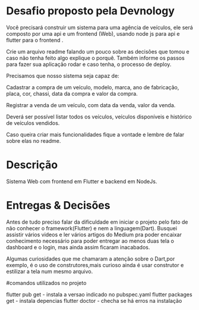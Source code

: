 # Desafio proposto pela Devnology
Você precisará construir um sistema para uma agência de veículos, ele será composto por uma api e um frontend (Web), usando node js para api e flutter para o frontend .

Crie um arquivo readme falando um pouco sobre as decisões que tomou e caso não tenha feito algo explique o porquê. Também informe os passos para fazer sua aplicação rodar e caso tenha, o processo de deploy.

Precisamos que nosso sistema seja capaz de:

Cadastrar a compra de um veículo, modelo, marca, ano de fabricação, placa, cor, chassi, data da compra e valor da compra.

Registrar a venda de um veículo, com data da venda, valor da venda.

Deverá ser possível listar todos os veículos, veículos disponíveis e histórico de veículos vendidos.

Caso queira criar mais funcionalidades fique a vontade e lembre de falar sobre elas no readme.


# Descrição
Sistema Web com frontend em Flutter e backend em NodeJs.

# Entregas & Decisões

Antes de tudo preciso falar da dificuldade em iniciar o projeto pelo fato de não conhecer o framework(Flutter) e nem a linguagem(Dart). Busquei assistir vários videos e ler vários artigos do Medium pra poder encaixar conhecimento necessário para poder entregar ao menos duas tela o dashboard e o login, mas ainda assim ficaram inacabados.

Algumas curiosidades que me chamaram a atenção sobre o Dart,por exemplo, é o uso de construtores,mais curioso ainda é usar construtor e  estilizar a tela num mesmo arquivo.



#comandos utilizados no projeto

flutter pub get - instala a versao indicado no pubspec.yaml
flutter packages get  - instala depencias 
flutter doctor - checha se há erros na instalação









<!-- tela Login
https://www.macoratti.net/19/07/flut_tlogin2.htm
tela Home
https://medium.com/flutter-comunidade-br/criando-um-aplicativo-para-lembrar-dos-objetos-emprestados-com-flutter-e-sembast-6dbf350a7a56
tela splash screen-
https://medium.com/flutter-comunidade-br/criando-uma-splashscreen-utilizando-flutter-926f9b25de31 
home 
https://capsistema.com.br/index.php/2020/07/29/interface-do-usuario-do-painel-flutter/ -->